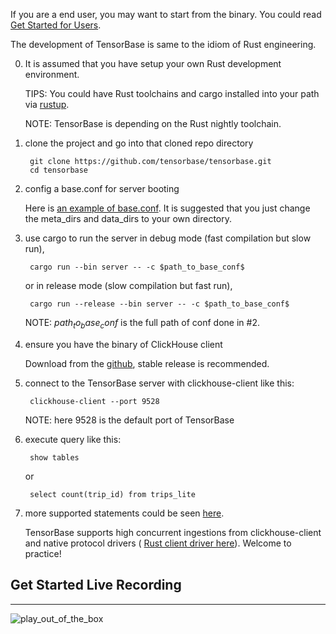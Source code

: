 If you are a end user, you may want to start from the binary. You could read [Get Started for Users](/docs/get_started_users.md).

The development of TensorBase is same to the idiom of Rust engineering.

0. It is assumed that you have setup your own Rust development environment.

    TIPS: You could have Rust toolchains and cargo installed into your path via [rustup](https://rustup.rs/).
    
    NOTE: TensorBase is depending on the Rust nightly toolchain.

1. clone the project and go into that cloned repo directory

        git clone https://github.com/tensorbase/tensorbase.git
        cd tensorbase

2. config a base.conf for server booting

    Here is [an example of base.conf](/crates/server/tests/confs/base.conf). It is suggested that you just change the meta_dirs and data_dirs to your own directory.

3. use cargo to run the server in debug mode (fast compilation but slow run),

        cargo run --bin server -- -c $path_to_base_conf$

    or in release mode (slow compilation but fast run),
        
        cargo run --release --bin server -- -c $path_to_base_conf$

    NOTE: $path_to_base_conf$ is the full path of conf done in #2.

4. ensure you have the binary of ClickHouse client

    Download from the [github](https://github.com/ClickHouse/ClickHouse/releases), stable release is recommended.

5. connect to the TensorBase server with clickhouse-client like this:

        clickhouse-client --port 9528
        
    NOTE: here 9528 is the default port of TensorBase

6. execute query like this:

        show tables
        
    or

        select count(trip_id) from trips_lite

7. more supported statements could be seen [here](/docs/lang.md).

    TensorBase supports high concurrent ingestions from clickhouse-client and native protocol drivers ( [Rust client driver here](/crates/tests_integ/ch_client)). Welcome to practice!

## Get Started Live Recording
---------------------------
![play_out_of_the_box](https://user-images.githubusercontent.com/237573/115368682-e5d80400-a1f9-11eb-9a9e-deeb4d5d58d2.gif)